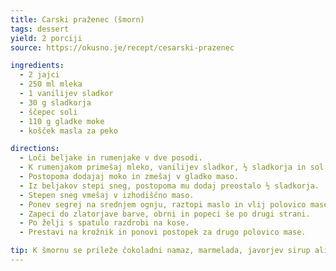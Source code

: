 ```yaml
---
title: Carski praženec (šmorn)
tags: dessert
yield: 2 porciji
source: https://okusno.je/recept/cesarski-prazenec

ingredients:
  - 2 jajci
  - 250 ml mleka
  - 1 vanilijev sladkor
  - 30 g sladkorja
  - ščepec soli
  - 110 g gladke moke
  - košček masla za peko

directions:
  - Loči beljake in rumenjake v dve posodi.
  - K rumenjakom primešaj mleko, vanilijev sladkor, ½ sladkorja in sol.
  - Postopoma dodajaj moko in zmešaj v gladko maso.
  - Iz beljakov stepi sneg, postopoma mu dodaj preostalo ½ sladkorja.
  - Stepen sneg vmešaj v izhodiščno maso.
  - Ponev segrej na srednjem ognju, raztopi maslo in vlij polovico mase.
  - Zapeci do zlatorjave barve, obrni in popeci še po drugi strani.
  - Po želji s spatulo razdrobi na kose.
  - Prestavi na krožnik in ponovi postopek za drugo polovico mase.

tip: K šmornu se prileže čokoladni namaz, marmelada, javorjev sirup ali sadje; manj kultivirani ga jedo tudi zgolj posutega s sladkorjem v prahu.
---
```


<Recipe :data="$frontmatter" />
